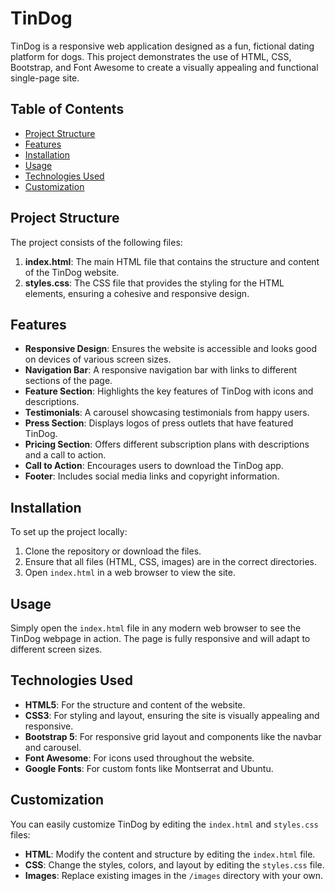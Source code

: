 # TinDog

TinDog is a responsive web application designed as a fun, fictional dating platform for dogs. This project demonstrates the use of HTML, CSS, Bootstrap, and Font Awesome to create a visually appealing and functional single-page site.

## Table of Contents
- [Project Structure](#project-structure)
- [Features](#features)
- [Installation](#installation)
- [Usage](#usage)
- [Technologies Used](#technologies-used)
- [Customization](#customization)


## Project Structure

The project consists of the following files:

1. **index.html**: The main HTML file that contains the structure and content of the TinDog website.
2. **styles.css**: The CSS file that provides the styling for the HTML elements, ensuring a cohesive and responsive design.

## Features

- **Responsive Design**: Ensures the website is accessible and looks good on devices of various screen sizes.
- **Navigation Bar**: A responsive navigation bar with links to different sections of the page.
- **Feature Section**: Highlights the key features of TinDog with icons and descriptions.
- **Testimonials**: A carousel showcasing testimonials from happy users.
- **Press Section**: Displays logos of press outlets that have featured TinDog.
- **Pricing Section**: Offers different subscription plans with descriptions and a call to action.
- **Call to Action**: Encourages users to download the TinDog app.
- **Footer**: Includes social media links and copyright information.

## Installation

To set up the project locally:

1. Clone the repository or download the files.
2. Ensure that all files (HTML, CSS, images) are in the correct directories.
3. Open `index.html` in a web browser to view the site.

## Usage

Simply open the `index.html` file in any modern web browser to see the TinDog webpage in action. The page is fully responsive and will adapt to different screen sizes.

## Technologies Used

- **HTML5**: For the structure and content of the website.
- **CSS3**: For styling and layout, ensuring the site is visually appealing and responsive.
- **Bootstrap 5**: For responsive grid layout and components like the navbar and carousel.
- **Font Awesome**: For icons used throughout the website.
- **Google Fonts**: For custom fonts like Montserrat and Ubuntu.

## Customization

You can easily customize TinDog by editing the `index.html` and `styles.css` files:

- **HTML**: Modify the content and structure by editing the `index.html` file.
- **CSS**: Change the styles, colors, and layout by editing the `styles.css` file.
- **Images**: Replace existing images in the `/images` directory with your own.



